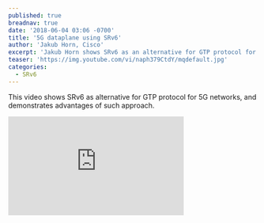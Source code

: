 ```yaml
---
published: true
breadnav: true
date: '2018-06-04 03:06 -0700'
title: '5G dataplane using SRv6'
author: 'Jakub Horn, Cisco'
excerpt: 'Jakub Horn shows SRv6 as an alternative for GTP protocol for 5G networks, and demonstrates the advantages of such approach.'
teaser: 'https://img.youtube.com/vi/naph379CtdY/mqdefault.jpg'
categories:
  - SRv6
---    
```

This video shows SRv6 as alternative for GTP protocol for 5G networks, and demonstrates advantages of such approach.
       
<iframe width="355" height="200" src="https://www.youtube.com/embed/naph379CtdY" frameborder="0" allowfullscreen></iframe>
